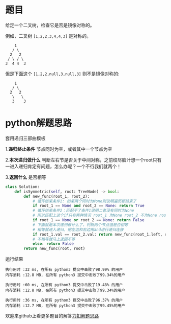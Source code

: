 # 题目

给定一个二叉树，检查它是否是镜像对称的。

例如，二叉树 `[1,2,2,3,4,4,3]` 是对称的。

```
    1
   / \
  2   2
 / \ / \
3  4 4  3
```

但是下面这个 `[1,2,2,null,3,null,3]` 则不是镜像对称的:

```
    1
   / \
  2   2
   \   \
   3    3
```

# python解题思路

套用递归三部曲模板

1.**递归终止条件** 节点同时为空，或者其中一个节点为空

2.**本次递归做什么** 判断左右节是否关于中间对称，之前绞尽脑汁想一个root只有一进入递归肯定有问题，怎么办呢？一个不行我们就两个！

3.**返回什么** 是否相等

```python
class Solution:
    def isSymmetric(self, root: TreeNode) -> bool:
        def new_func(root_1, root_2):
            # 循环结束条件1: 如果两个同时为None则说明遍历都结束了
            if root_1 == None and root_2 == None: return True
            # 循环结束条件2：匹配不了条件1说明二者没有同时为None
            # 所以匹配上这个if只有两种情况 root_1 为None root_2 不为None root_1 不为None root_2 为None
            if root_1 == None or root_2 == None: return False
            # 下面就是本次递归做什么了，判断两个节点值是否相等
            # 相等就进入递归，把左边和右边用and进行递归连接
            if root_1.val == root_2.val: return new_func(root_1.left, root_2.right) and new_func(root_1.right, root_2.left)
            # 不相等就马上返回不等
            else: return False
        return new_func(root, root)
```

运行结果

```
执行用时 :32 ms, 在所有 python3 提交中击败了98.99% 的用户
内存消耗 :12.8 MB, 在所有 python3 提交中击败了99.34%的用户

执行用时 :60 ms, 在所有 python3 提交中击败了19.48% 的用户
内存消耗 :12.8 MB, 在所有 python3 提交中击败了99.34%的用户

执行用时 :36 ms, 在所有 python3 提交中击败了96.37% 的用户
内存消耗 :12.7 MB, 在所有 python3 提交中击败了99.45%的用户
```

欢迎来github上看更多题目的解答[力扣解题思路](https://github.com/WRAllen/LeetCode)